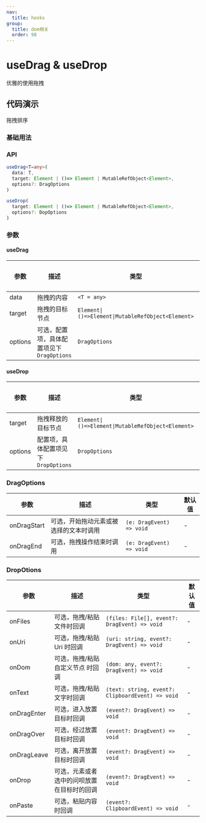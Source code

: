 ```yaml
---
nav:
  title: hooks
group:
  title: dom相关
  order: 98
---
```


# useDrag & useDrop

优雅的使用拖拽

## 代码演示

<code src="./demo1.tsx"></code>

拖拽排序
<code src="./demo2.tsx"></code>

### 基础用法

### API

```typescript
useDrag<T=any>(
  data: T,
  target: Element | ()=> Element | MutableRefObject<Element>,
  options?: DragOptions
)
```

```typescript
useDrop(
  target: Element | ()=> Element | MutableRefObject<Element>,
  options?: DopOptions
)
```

### 参数

#### useDrag

| 参数    | 描述                                      | 类型                                              | 默认值 |
| ------- | ----------------------------------------- | ------------------------------------------------- | ------ |
| data    | 拖拽的内容                                | `<T = any>`                                       | -      |
| target  | 拖拽的目标节点                            | `Element\|()=>Element\|MutableRefObject<Element>` | -      |
| options | 可选，配置项，具体配置项见下`DragOptions` | `DragOptions`                                     | -      |

#### useDrop

| 参数    | 描述                                 | 类型                                              | 默认值 |
| ------- | ------------------------------------ | ------------------------------------------------- | ------ |
| target  | 拖拽释放的目标节点                   | `Element\|()=>Element\|MutableRefObject<Element>` | -      |
| options | 配置项，具体配置项见下 `DropOptions` | `DropOptions`                                     | -      |

### DragOptions

| 参数        | 描述                                   | 类型                     | 默认值 |
| ----------- | -------------------------------------- | ------------------------ | ------ |
| onDragStart | 可选，开始拖动元素或被选择的文本时调用 | `(e: DragEvent) => void` | -      |
| onDragEnd   | 可选，拖拽操作结束时调用               | `(e: DragEvent) => void` | -      |

### DropOtions

| 参数        | 描述                                       | 类型                                             | 默认值 |
| ----------- | ------------------------------------------ | ------------------------------------------------ | ------ |
| onFiles     | 可选，拖拽/粘贴文件时回调                  | `(files: File[], event?: DragEvent) => void`     | -      |
| onUri       | 可选，拖拽/粘贴 Uri 时回调                 | `(uri: string, event?: DragEvent) => void`       | -      |
| onDom       | 可选，拖拽/粘贴 自定义节点 时回调          | `(dom: any, event?: DragEvent) => void`          | -      |
| onText      | 可选，拖拽/粘贴文字时回调                  | `(text: string, event?: ClipboardEvent) => void` | -      |
| onDragEnter | 可选，进入放置目标时回调                   | `(event?: DragEvent) => void`                    | -      |
| onDragOver  | 可选，经过放置目标时回调                   | `(event?: DragEvent) => void`                    | -      |
| onDragLeave | 可选，离开放置目标时回调                   | `(event?: DragEvent) => void`                    | -      |
| onDrop      | 可选，元素或者选中的问呗放置在目标时的回调 | `(event?: DragEvent) => void`                    | -      |
| onPaste     | 可选，粘贴内容时回调                       | `(event?: ClipboardEvent) => void`               | -      |
